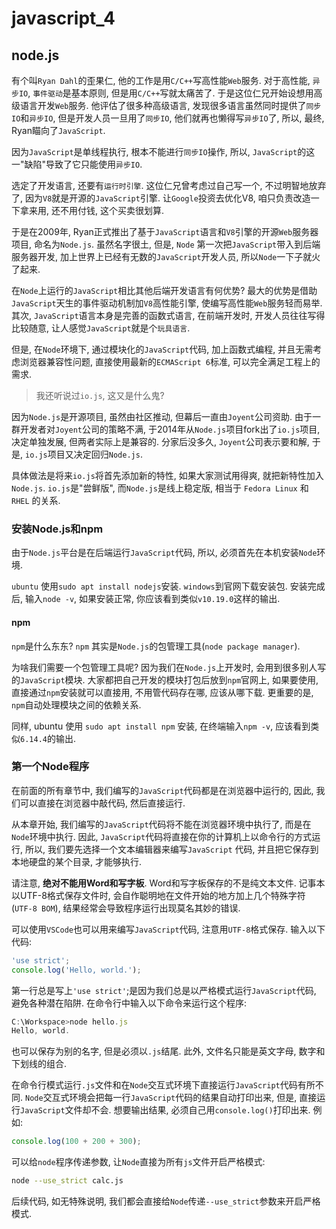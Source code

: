 # javascript_4

## node.js

有个叫`Ryan Dahl`的歪果仁, 他的工作是用`C/C++`写高性能`Web`服务. 对于高性能, `异步IO`, `事件驱动`是基本原则,
但是用`C/C++`写就太痛苦了. 于是这位仁兄开始设想用高级语言开发`Web`服务.
他评估了很多种高级语言, 发现很多语言虽然同时提供了`同步IO`和`异步IO`, 但是开发人员一旦用了`同步IO`,
他们就再也懒得写`异步IO`了, 所以, 最终, Ryan瞄向了`JavaScript`.

因为`JavaScript`是单线程执行, 根本不能进行`同步IO`操作, 所以, `JavaScript`的这一"缺陷"导致了它只能使用`异步IO`.

选定了开发语言, 还要有`运行时引擎`. 这位仁兄曾考虑过自己写一个, 不过明智地放弃了, 因为`V8`就是开源的`JavaScript`引擎.
让`Google`投资去优化V8, 咱只负责改造一下拿来用, 还不用付钱, 这个买卖很划算.

于是在2009年, Ryan正式推出了基于`JavaScript`语言和`V8`引擎的开源`Web`服务器项目, 命名为`Node.js`.
虽然名字很土, 但是, `Node` 第一次把`JavaScript`带入到后端服务器开发, 加上世界上已经有无数的`JavaScript`开发人员, 所以`Node`一下子就火了起来.

在`Node`上运行的`JavaScript`相比其他后端开发语言有何优势?
最大的优势是借助`JavaScript`天生的事件驱动机制加`V8`高性能引擎, 使编写高性能`Web`服务轻而易举.
其次, `JavaScript`语言本身是完善的函数式语言,
在前端开发时, 开发人员往往写得比较随意, 让人感觉`JavaScript`就是个`玩具语言`.

但是, 在`Node`环境下, 通过模块化的`JavaScript`代码, 加上函数式编程, 并且无需考虑浏览器兼容性问题, 直接使用最新的`ECMAScript 6`标准, 可以完全满足工程上的需求.

>我还听说过`io.js`, 这又是什么鬼?

因为`Node.js`是开源项目, 虽然由社区推动, 但幕后一直由`Joyent`公司资助. 由于一群开发者对`Joyent`公司的策略不满, 于2014年从`Node.js`项目fork出了`io.js`项目, 决定单独发展, 但两者实际上是兼容的.
分家后没多久, `Joyent`公司表示要和解, 于是, `io.js`项目又决定回归`Node.js`.

具体做法是将来`io.js`将首先添加新的特性, 如果大家测试用得爽, 就把新特性加入`Node.js`.
`io.js`是"尝鲜版", 而`Node.js`是线上稳定版, 相当于 `Fedora Linux` 和 `RHEL` 的关系.

### 安装Node.js和npm

由于`Node.js`平台是在后端运行`JavaScript`代码, 所以, 必须首先在本机安装`Node`环境.

`ubuntu` 使用`sudo apt install nodejs`安装. `windows`到官网下载安装包.
安装完成后, 输入`node -v`, 如果安装正常, 你应该看到类似`v10.19.0`这样的输出.

#### npm

`npm`是什么东东? `npm` 其实是`Node.js`的包管理工具(`node package manager`).

为啥我们需要一个包管理工具呢? 因为我们在`Node.js`上开发时, 会用到很多别人写的`JavaScript`模块.
大家都把自己开发的模块打包后放到`npm`官网上, 如果要使用, 直接通过`npm`安装就可以直接用, 不用管代码存在哪, 应该从哪下载.
更重要的是, `npm`自动处理模块之间的依赖关系.

同样,  ubuntu 使用 `sudo apt install npm` 安装, 在终端输入`npm -v`, 应该看到类似`6.14.4`的输出.

### 第一个Node程序

在前面的所有章节中, 我们编写的`JavaScript`代码都是在浏览器中运行的, 因此, 我们可以直接在浏览器中敲代码, 然后直接运行.

从本章开始, 我们编写的`JavaScript`代码将不能在浏览器环境中执行了, 而是在`Node`环境中执行.
因此, `JavaScript`代码将直接在你的计算机上以命令行的方式运行,
所以, 我们要先选择一个文本编辑器来编写`JavaScript` 代码, 并且把它保存到本地硬盘的某个目录, 才能够执行.

请注意, **绝对不能用Word和写字板**. Word和写字板保存的不是纯文本文件.
记事本以UTF-8格式保存文件时, 会自作聪明地在文件开始的地方加上几个特殊字符(`UTF-8 BOM`),
结果经常会导致程序运行出现莫名其妙的错误.

可以使用`VSCode`也可以用来编写`JavaScript`代码, 注意用`UTF-8`格式保存. 输入以下代码:

```js
'use strict';
console.log('Hello, world.');
```

第一行总是写上`'use strict'`;是因为我们总是以严格模式运行`JavaScript`代码, 避免各种潜在陷阱.
在命令行中输入以下命令来运行这个程序:

```js
C:\Workspace>node hello.js
Hello, world.
```

也可以保存为别的名字, 但是必须以`.js`结尾. 此外, 文件名只能是英文字母, 数字和下划线的组合.

在命令行模式运行`.js`文件和在`Node`交互式环境下直接运行`JavaScript`代码有所不同.
`Node`交互式环境会把每一行`JavaScript`代码的结果自动打印出来, 但是, 直接运行`JavaScript`文件却不会.
想要输出结果, 必须自己用`console.log()`打印出来. 例如:

```js
console.log(100 + 200 + 300);
```

可以给`node`程序传递参数, 让`Node`直接为所有`js`文件开启严格模式:

```bash
node --use_strict calc.js
```

后续代码, 如无特殊说明, 我们都会直接给`Node`传递`--use_strict`参数来开启严格模式.
